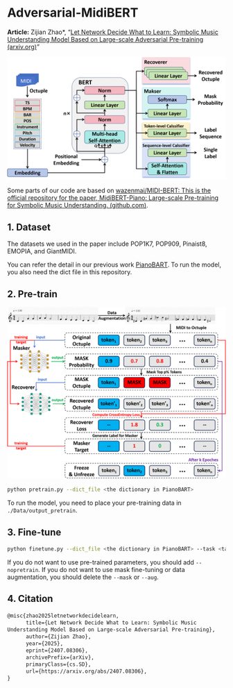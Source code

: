# Adversarial-MidiBERT

**Article:** Zijian Zhao*, “[Let Network Decide What to Learn: Symbolic Music Understanding Model Based on Large-scale Adversarial Pre-training
 (arxiv.org)](https://arxiv.org/abs/2407.08306)”

![](./img/main.png)



Some parts of our code are based on [wazenmai/MIDI-BERT: This is the official repository for the paper, MidiBERT-Piano: Large-scale Pre-training for Symbolic Music Understanding. (github.com)](https://github.com/wazenmai/MIDI-BERT).



## 1. Dataset

The datasets we used in the paper include POP1K7, POP909, Pinaist8, EMOPIA, and GiantMIDI.

You can refer the detail in our previous work [PianoBART](https://github.com/RS2002/PianoBart). To run the model, you also need the dict file in this repository.



## 2. Pre-train

![](./img/pretrain.png)

```bash
python pretrain.py --dict_file <the dictionary in PianoBART>
```

To run the model, you need to place your pre-training data in `./Data/output_pretrain`.



## 3. Fine-tune

```bash
python finetune.py --dict_file <the dictionary in PianoBART> --task <task name> --dataset <dataset name> --dataroot <dataset path> --class_num <class number> --model_path <pre-trained model path> --mask --aug
```

If you do not want to use pre-trained parameters, you should add `--nopretrain`.
If you do not want to use mask fine-tuning or data augmentation, you should delete the `--mask` or `--aug`.



## 4. Citation

```
@misc{zhao2025letnetworkdecidelearn,
      title={Let Network Decide What to Learn: Symbolic Music Understanding Model Based on Large-scale Adversarial Pre-training}, 
      author={Zijian Zhao},
      year={2025},
      eprint={2407.08306},
      archivePrefix={arXiv},
      primaryClass={cs.SD},
      url={https://arxiv.org/abs/2407.08306}, 
}
```


